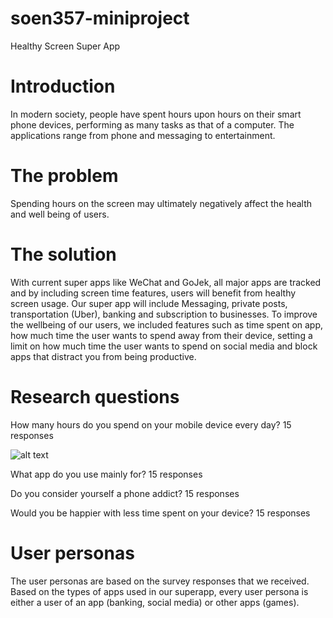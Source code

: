 # soen357-miniproject
Healthy Screen Super App

# Introduction

In modern society, people have spent hours upon hours on their smart phone devices, performing as many tasks as that of a computer. The applications range from phone and messaging to entertainment. 

# The problem

Spending hours on the screen may ultimately negatively affect the health and well being of users. 

# The solution 
With current super apps like WeChat and GoJek, all major apps are tracked and by including screen time features, users will benefit from healthy screen usage. Our super app will include
Messaging, private posts, transportation (Uber), banking and subscription to businesses. To improve the wellbeing of our users, we included features such as time spent on app, how much time the user wants to spend away from their device, setting a limit on how much time the user wants to spend on social media and block apps that distract you from being productive.


# Research questions

How many hours do you spend on your mobile device every day?
15 responses

 ![alt text](https://github.com/yordanevro/soen357-miniproject/blob/main/bargraph.png?raw=true)


















What app do you use mainly for? 
15 responses
 



















Do you consider yourself a phone addict?
15 responses

 

Would you be happier with less time spent on your device?
15 responses

 



# User personas

The user personas are based on the survey responses that we received. Based on the types of apps used in our superapp, every user persona is either a user of an app (banking, social media) or other apps (games). 
 

 

